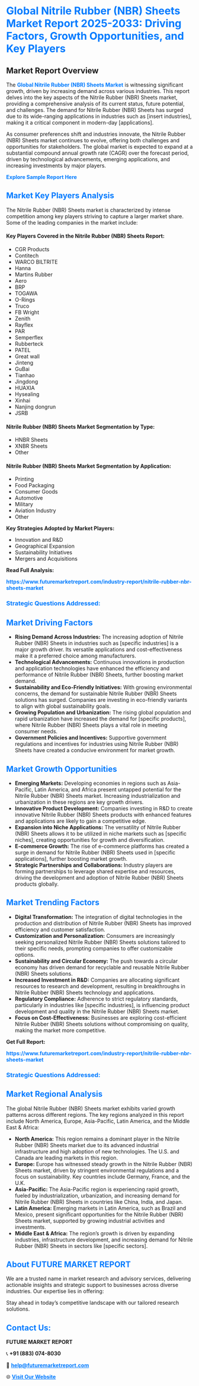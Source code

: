 <h1 style="color: #007BFF;">Global Nitrile Rubber (NBR) Sheets Market Report 2025-2033: Driving Factors, Growth Opportunities, and Key Players</h1>

<section id="overview">
<h2>Market Report Overview</h2>
<p>The <a href="https://www.futuremarketreport.com/industry-report/nitrile-rubber-nbr-sheets-market" style="color: #007BFF; text-decoration: none;"><strong>Global Nitrile Rubber (NBR) Sheets Market</strong></a> is witnessing significant growth, driven by increasing demand across various industries. This report delves into the key aspects of the Nitrile Rubber (NBR) Sheets market, providing a comprehensive analysis of its current status, future potential, and challenges. The demand for Nitrile Rubber (NBR) Sheets has surged due to its wide-ranging applications in industries such as [insert industries], making it a critical component in modern-day [applications].</p>
<p>As consumer preferences shift and industries innovate, the Nitrile Rubber (NBR) Sheets market continues to evolve, offering both challenges and opportunities for stakeholders. The global market is expected to expand at a substantial compound annual growth rate (CAGR) over the forecast period, driven by technological advancements, emerging applications, and increasing investments by major players.</p>
</section>

<section id="overview">
<p><a href="https://www.futuremarketreport.com/request-sample/reportId=59590" style="color: #007BFF; text-decoration: none;"><strong>Explore Sample Report Here</strong></a></p>
</section>

<section id="key-players">
<h2 style="color: #007BFF;">Market Key Players Analysis</h2>
<p>The Nitrile Rubber (NBR) Sheets market is characterized by intense competition among key players striving to capture a larger market share. Some of the leading companies in the market include:</p>
<h4>Key Players Covered in the Nitrile Rubber (NBR) Sheets Report:</h4>
<ul><li>CGR Products</li><li>Contitech</li><li>WARCO BILTRITE</li><li>Hanna</li><li>Martins Rubber</li><li>Aero</li><li>BRP</li><li>TOGAWA</li><li>O-Rings</li><li>Truco</li><li>FB Wright</li><li>Zenith</li><li>Rayflex</li><li>PAR</li><li>Semperflex</li><li>Rubberteck</li><li>PATEL</li><li>Great wall</li><li>Jinteng</li><li>GuBai</li><li>Tianhao</li><li>Jingdong</li><li>HUAXIA</li><li>Hysealing</li><li>Xinhai</li><li>Nanjing dongrun</li><li>JSRB</li></ul>
<h4>Nitrile Rubber (NBR) Sheets Market Segmentation by Type:</h4>
<ul><li>HNBR Sheets</li><li>XNBR Sheets</li><li>Other</li></ul>

<h4>Nitrile Rubber (NBR) Sheets Market Segmentation by Application:</h4>
<ul><li>Printing</li><li>Food Packaging</li><li>Consumer Goods</li><li>Automotive</li><li>Military</li><li>Aviation Industry</li><li>Other</li></ul>
<p><strong>Key Strategies Adopted by Market Players:</strong></p>
<ul>
<li>Innovation and R&D</li>
<li>Geographical Expansion</li>
<li>Sustainability Initiatives</li>
<li>Mergers and Acquisitions</li>
</ul>
</section>

<section>
<p><strong>Read Full Analysis: </strong></p><a href="https://www.futuremarketreport.com/industry-report/nitrile-rubber-nbr-sheets-market" style="color: #007BFF; text-decoration: none;"><strong>https://www.futuremarketreport.com/industry-report/nitrile-rubber-nbr-sheets-market</strong></a>
<h3 style="color: #007BFF;">Strategic Questions Addressed:</h3>
</section>

<section id="driving-factors">
<h2 style="color: #007BFF;">Market Driving Factors</h2>
<ul>
<li><strong>Rising Demand Across Industries:</strong> The increasing adoption of Nitrile Rubber (NBR) Sheets in industries such as [specific industries] is a major growth driver. Its versatile applications and cost-effectiveness make it a preferred choice among manufacturers.</li>
<li><strong>Technological Advancements:</strong> Continuous innovations in production and application technologies have enhanced the efficiency and performance of Nitrile Rubber (NBR) Sheets, further boosting market demand.</li>
<li><strong>Sustainability and Eco-Friendly Initiatives:</strong> With growing environmental concerns, the demand for sustainable Nitrile Rubber (NBR) Sheets solutions has surged. Companies are investing in eco-friendly variants to align with global sustainability goals.</li>
<li><strong>Growing Population and Urbanization:</strong> The rising global population and rapid urbanization have increased the demand for [specific products], where Nitrile Rubber (NBR) Sheets plays a vital role in meeting consumer needs.</li>
<li><strong>Government Policies and Incentives:</strong> Supportive government regulations and incentives for industries using Nitrile Rubber (NBR) Sheets have created a conducive environment for market growth.</li>
</ul>
</section>

<section id="growth-opportunities">
<h2 style="color: #007BFF;">Market Growth Opportunities</h2>
<ul>
<li><strong>Emerging Markets:</strong> Developing economies in regions such as Asia-Pacific, Latin America, and Africa present untapped potential for the Nitrile Rubber (NBR) Sheets market. Increasing industrialization and urbanization in these regions are key growth drivers.</li>
<li><strong>Innovative Product Development:</strong> Companies investing in R&D to create innovative Nitrile Rubber (NBR) Sheets products with enhanced features and applications are likely to gain a competitive edge.</li>
<li><strong>Expansion into Niche Applications:</strong> The versatility of Nitrile Rubber (NBR) Sheets allows it to be utilized in niche markets such as [specific niches], creating opportunities for growth and diversification.</li>
<li><strong>E-commerce Growth:</strong> The rise of e-commerce platforms has created a surge in demand for Nitrile Rubber (NBR) Sheets used in [specific applications], further boosting market growth.</li>
<li><strong>Strategic Partnerships and Collaborations:</strong> Industry players are forming partnerships to leverage shared expertise and resources, driving the development and adoption of Nitrile Rubber (NBR) Sheets products globally.</li>
</ul>
</section>

<section id="trending-factors">
<h2 style="color: #007BFF;">Market Trending Factors</h2>
<ul>
<li><strong>Digital Transformation:</strong> The integration of digital technologies in the production and distribution of Nitrile Rubber (NBR) Sheets has improved efficiency and customer satisfaction.</li>
<li><strong>Customization and Personalization:</strong> Consumers are increasingly seeking personalized Nitrile Rubber (NBR) Sheets solutions tailored to their specific needs, prompting companies to offer customizable options.</li>
<li><strong>Sustainability and Circular Economy:</strong> The push towards a circular economy has driven demand for recyclable and reusable Nitrile Rubber (NBR) Sheets solutions.</li>
<li><strong>Increased Investment in R&D:</strong> Companies are allocating significant resources to research and development, resulting in breakthroughs in Nitrile Rubber (NBR) Sheets technology and applications.</li>
<li><strong>Regulatory Compliance:</strong> Adherence to strict regulatory standards, particularly in industries like [specific industries], is influencing product development and quality in the Nitrile Rubber (NBR) Sheets market.</li>
<li><strong>Focus on Cost-Effectiveness:</strong> Businesses are exploring cost-efficient Nitrile Rubber (NBR) Sheets solutions without compromising on quality, making the market more competitive.</li>
</ul>
</section>

<section>
<p><strong>Get Full Report: </strong></p><a href="https://www.futuremarketreport.com/industry-report/nitrile-rubber-nbr-sheets-market" style="color: #007BFF; text-decoration: none;"><strong>https://www.futuremarketreport.com/industry-report/nitrile-rubber-nbr-sheets-market</strong></a>
<h3 style="color: #007BFF;">Strategic Questions Addressed:</h3>
</section>


<section id="regional-analysis">
<h2 style="color: #007BFF;">Market Regional Analysis</h2>
<p>The global Nitrile Rubber (NBR) Sheets market exhibits varied growth patterns across different regions. The key regions analyzed in this report include North America, Europe, Asia-Pacific, Latin America, and the Middle East & Africa:</p>
<ul>
<li><strong>North America:</strong> This region remains a dominant player in the Nitrile Rubber (NBR) Sheets market due to its advanced industrial infrastructure and high adoption of new technologies. The U.S. and Canada are leading markets in this region.</li>
<li><strong>Europe:</strong> Europe has witnessed steady growth in the Nitrile Rubber (NBR) Sheets market, driven by stringent environmental regulations and a focus on sustainability. Key countries include Germany, France, and the U.K.</li>
<li><strong>Asia-Pacific:</strong> The Asia-Pacific region is experiencing rapid growth, fueled by industrialization, urbanization, and increasing demand for Nitrile Rubber (NBR) Sheets in countries like China, India, and Japan.</li>
<li><strong>Latin America:</strong> Emerging markets in Latin America, such as Brazil and Mexico, present significant opportunities for the Nitrile Rubber (NBR) Sheets market, supported by growing industrial activities and investments.</li>
<li><strong>Middle East & Africa:</strong> The region’s growth is driven by expanding industries, infrastructure development, and increasing demand for Nitrile Rubber (NBR) Sheets in sectors like [specific sectors].</li>
</ul>
</section>

<footer>
<h2 style="color: #007BFF;">About FUTURE MARKET REPORT</h2>
<p>We are a trusted name in market research and advisory services, delivering actionable insights and strategic support to businesses across diverse industries. Our expertise lies in offering:</p>

<p>Stay ahead in today’s competitive landscape with our tailored research solutions.</p>

<h2 style="color: #007BFF;">Contact Us:</h2>
<p><strong>FUTURE MARKET REPORT</strong></p>
<p>📞 <strong>+91 (883) 074-8030</strong></p>
<p>📧 <strong><a href="mailto:help@futuremarketreport.com" style="color: #007BFF;">help@futuremarketreport.com</a></strong></p>
<p>🌐 <strong><a href="https://www.futuremarketreport.com/" style="color: #007BFF;">Visit Our Website</a></strong></p>
</footer>